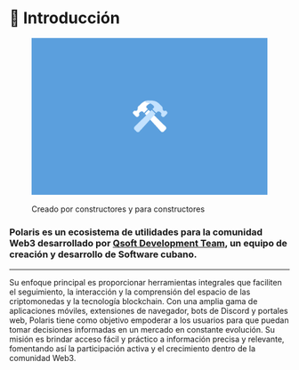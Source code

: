 # 📌 Introducción

<figure><img src=".gitbook/assets/Proyecto nuevo(14).png" alt=""><figcaption><p>Creado por constructores y para constructores</p></figcaption></figure>

### Polaris es un ecosistema de utilidades para la comunidad Web3 desarrollado por [Qsoft Development Team](https://cusoft.tech), un equipo de creación y desarrollo de Software cubano.

***

Su enfoque principal es proporcionar herramientas integrales que faciliten el seguimiento, la interacción y la comprensión del espacio de las criptomonedas y la tecnología blockchain. Con una amplia gama de aplicaciones móviles, extensiones de navegador, bots de Discord y portales web, Polaris tiene como objetivo empoderar a los usuarios para que puedan tomar decisiones informadas en un mercado en constante evolución. Su misión es brindar acceso fácil y práctico a información precisa y relevante, fomentando así la participación activa y el crecimiento dentro de la comunidad Web3.
